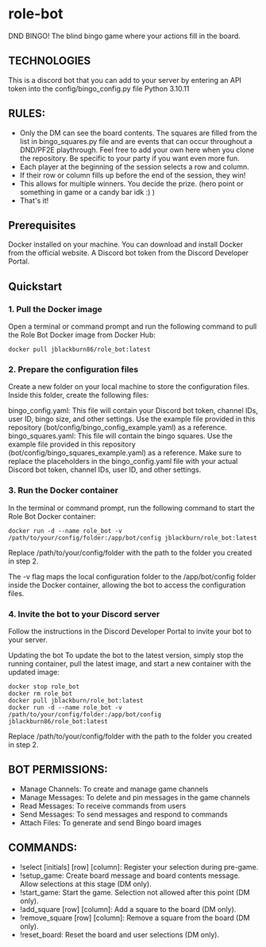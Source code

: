 # role-bot
DND BINGO! The blind bingo game where your actions fill in the board.

## TECHNOLOGIES
This is a discord bot that you can add to your server by entering an API token into the config/bingo_config.py file
Python 3.10.11

## RULES:
- Only the DM can see the board contents. The squares are filled from the list in bingo_squares.py file and are events that can occur throughout a DND/PF2E playthrough. Feel free to add your own here when you clone the repository. Be specific to your party if you want even more fun.
- Each player at the beginning of the session selects a row and column.
- If their row or column fills up before the end of the session, they win!
- This allows for multiple winners. You decide the prize. (hero point or something in game or a candy bar idk :) )
- That's it!

## Prerequisites
Docker installed on your machine. You can download and install Docker from the official website.
A Discord bot token from the Discord Developer Portal.

## Quickstart
### 1. Pull the Docker image
Open a terminal or command prompt and run the following command to pull the Role Bot Docker image from Docker Hub:

```
docker pull jblackburn86/role_bot:latest
```

### 2. Prepare the configuration files
Create a new folder on your local machine to store the configuration files. Inside this folder, create the following files:

bingo_config.yaml: This file will contain your Discord bot token, channel IDs, user ID, bingo size, and other settings. Use the example file provided in this repository (bot/config/bingo_config_example.yaml) as a reference.
bingo_squares.yaml: This file will contain the bingo squares. Use the example file provided in this repository (bot/config/bingo_squares_example.yaml) as a reference.
Make sure to replace the placeholders in the bingo_config.yaml file with your actual Discord bot token, channel IDs, user ID, and other settings.

### 3. Run the Docker container
In the terminal or command prompt, run the following command to start the Role Bot Docker container:

```
docker run -d --name role_bot -v /path/to/your/config/folder:/app/bot/config jblackburn/role_bot:latest
```
Replace /path/to/your/config/folder with the path to the folder you created in step 2.

The -v flag maps the local configuration folder to the /app/bot/config folder inside the Docker container, allowing the bot to access the configuration files.

### 4. Invite the bot to your Discord server
Follow the instructions in the Discord Developer Portal to invite your bot to your server.

Updating the bot
To update the bot to the latest version, simply stop the running container, pull the latest image, and start a new container with the updated image:

```
docker stop role_bot
docker rm role_bot
docker pull jblackburn/role_bot:latest
docker run -d --name role_bot -v /path/to/your/config/folder:/app/bot/config jblackburn86/role_bot:latest
```
Replace /path/to/your/config/folder with the path to the folder you created in step 2.

## BOT PERMISSIONS:
  - Manage Channels: To create and manage game channels
  - Manage Messages: To delete and pin messages in the game channels
  - Read Messages: To receive commands from users
  - Send Messages: To send messages and respond to commands
  - Attach Files: To generate and send Bingo board images
  
## COMMANDS:
- !select [initials] [row] [column]: Register your selection during pre-game.
- !setup_game: Create board message and board contents message. Allow selections at this stage (DM only).
- !start_game: Start the game. Selection not allowed after this point (DM only).
- !add_square [row] [column]: Add a square to the board (DM only).
- !remove_square [row] [column]: Remove a square from the board (DM only).
- !reset_board: Reset the board and user selections (DM only).
